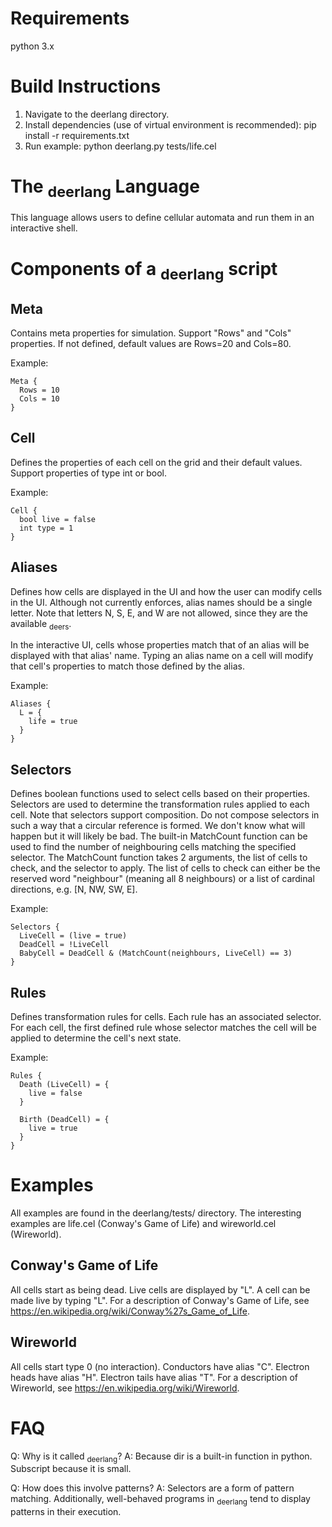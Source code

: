 # Requirements
python 3.x

# Build Instructions
1. Navigate to the deerlang directory.
2. Install dependencies (use of virtual environment is recommended): pip install -r requirements.txt
3. Run example: python deerlang.py tests/life.cel

# The <sub>deerlang</sub> Language
This language allows users to define cellular automata and run them in an interactive shell.

# Components of a <sub>deerlang</sub> script
## Meta
Contains meta properties for simulation. Support "Rows" and "Cols" properties. If not defined, default values are Rows=20 and Cols=80.

Example:
```
Meta {
  Rows = 10
  Cols = 10  
}
```

## Cell
Defines the properties of each cell on the grid and their default values. Support properties of type int or bool.

Example:
```
Cell {
  bool live = false
  int type = 1
}
```

## Aliases
Defines how cells are displayed in the UI and how the user can modify cells in the UI. Although not currently enforces, alias names should be a single letter. Note that letters N, S, E, and W are not allowed, since they are the available <sub>deers</sub>.

In the interactive UI, cells whose properties match that of an alias will be displayed with that alias' name. Typing an alias name on a cell will modify that cell's properties to match those defined by the alias.

Example:
```
Aliases {
  L = {
    life = true
  }
}
```

## Selectors
Defines boolean functions used to select cells based on their properties. Selectors are used to determine the transformation rules applied to each cell. Note that selectors support composition. Do not compose selectors in such a way that a circular reference is formed. We don't know what will happen but it will likely be bad. The built-in MatchCount function can be used to find the number of neighbouring cells matching the specified selector. The MatchCount function takes 2 arguments, the list of cells to check, and the selector to apply. The list of cells to check can either be the reserved word "neighbour" (meaning all 8 neighbours) or a list of cardinal directions, e.g. [N, NW, SW, E].

Example:
```
Selectors {
  LiveCell = (live = true)
  DeadCell = !LiveCell
  BabyCell = DeadCell & (MatchCount(neighbours, LiveCell) == 3)
}
```

## Rules
Defines transformation rules for cells. Each rule has an associated selector. For each cell, the first defined rule whose selector matches the cell will be applied to determine the cell's next state.

Example:
```
Rules {
  Death (LiveCell) = {
    live = false
  }

  Birth (DeadCell) = {
    live = true
  }
}
```

# Examples
All examples are found in the deerlang/tests/ directory. The interesting examples are life.cel (Conway's Game of Life) and wireworld.cel (Wireworld).

## Conway's Game of Life
All cells start as being dead. Live cells are displayed by "L". A cell can be made live by typing "L". For a description of Conway's Game of Life, see https://en.wikipedia.org/wiki/Conway%27s_Game_of_Life.

## Wireworld
All cells start type 0 (no interaction). Conductors have alias "C". Electron heads have alias "H". Electron tails have alias "T". For a description of Wireworld, see https://en.wikipedia.org/wiki/Wireworld.

# FAQ

Q: Why is it called <sub>deerlang</sub>?
A: Because dir is a built-in function in python. Subscript because it is small.

Q: How does this involve patterns?
A: Selectors are a form of pattern matching. Additionally, well-behaved programs in <sub>deerlang</sub> tend to display patterns in their execution.
